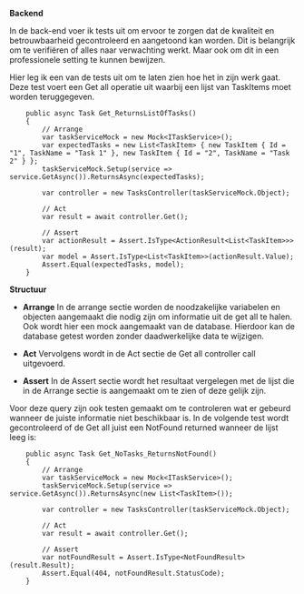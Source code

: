 **Backend**

In de back-end voer ik tests uit om ervoor te zorgen dat de kwaliteit en betrouwbaarheid gecontroleerd en aangetoond kan worden. Dit is belangrijk 
om te verifiëren of alles naar verwachting werkt. Maar ook om dit in een professionele setting te kunnen bewijzen.

Hier leg ik een van de tests uit om te laten zien hoe het in zijn werk gaat. Deze test voert een Get all operatie uit waarbij een lijst van TaskItems
moet worden teruggegeven.

        public async Task Get_ReturnsListOfTasks()
        {
            // Arrange
            var taskServiceMock = new Mock<ITaskService>();
            var expectedTasks = new List<TaskItem> { new TaskItem { Id = "1", TaskName = "Task 1" }, new TaskItem { Id = "2", TaskName = "Task 2" } };
            taskServiceMock.Setup(service => service.GetAsync()).ReturnsAsync(expectedTasks);

            var controller = new TasksController(taskServiceMock.Object);

            // Act
            var result = await controller.Get();

            // Assert
            var actionResult = Assert.IsType<ActionResult<List<TaskItem>>>(result);
            var model = Assert.IsType<List<TaskItem>>(actionResult.Value);
            Assert.Equal(expectedTasks, model);
        }

**Structuur**

- **Arrange**
In de arrange sectie worden de noodzakelijke variabelen en objecten aangemaakt
die nodig zijn om informatie uit de get all te halen. Ook wordt hier een mock aangemaakt van de database. Hierdoor kan de database getest worden
zonder daadwerkelijke data te wijzigen.

- **Act** Vervolgens wordt in de Act sectie de Get all controller call uitgevoerd. 
- **Assert** In de Assert sectie wordt het resultaat vergelegen met de lijst
die in de Arrange sectie is aangemaakt om te zien of deze gelijk zijn.

Voor deze query zijn ook testen gemaakt om te controleren wat er gebeurd wanneer de juiste informatie niet beschikbaar is. In de volgende test wordt gecontroleerd of de Get all juist een NotFound returned wanneer de lijst leeg is:

        public async Task Get_NoTasks_ReturnsNotFound()
        {
            // Arrange
            var taskServiceMock = new Mock<ITaskService>();
            taskServiceMock.Setup(service => service.GetAsync()).ReturnsAsync(new List<TaskItem>());

            var controller = new TasksController(taskServiceMock.Object);

            // Act
            var result = await controller.Get();

            // Assert
            var notFoundResult = Assert.IsType<NotFoundResult>(result.Result);
            Assert.Equal(404, notFoundResult.StatusCode);
        }